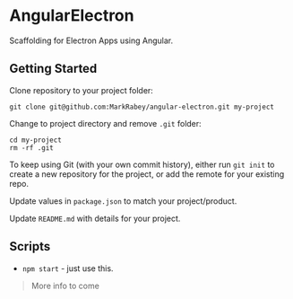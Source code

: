 # AngularElectron

Scaffolding for Electron Apps using Angular.

## Getting Started

Clone repository to your project folder:

```
git clone git@github.com:MarkRabey/angular-electron.git my-project
```

Change to project directory and remove `.git` folder:

```
cd my-project
rm -rf .git
```

To keep using Git (with your own commit history), either run `git init` to create a new repository for the project, or add the remote for your existing repo.

Update values in `package.json` to match your project/product.

Update `README.md` with details for your project.

## Scripts

- `npm start` - just use this.

> More info to come
